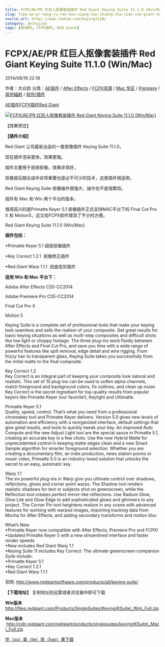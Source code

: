 ```yaml
---
title: FCPX/AE/PR 红巨人抠像套装插件 Red Giant Keying Suite 11.1.0 (Win/Mac)
slug: fcpx-ae-pr-hong-ju-ren-kou-xiang-tao-zhuang-cha-jian-red-giant-keying-suite-11-1-0-win-mac
source_url: https://www.lookae.com/keying1110/
category: aechajian
tags: [AE插件, FCPX插件, Red Giant]
---
```

# FCPX/AE/PR 红巨人抠像套装插件 Red Giant Keying Suite 11.1.0 (Win/Mac)

2014/08/19 22:18

作者：大众脸
分类：[AE插件](https://www.lookae.com/after-effects/aechajian/) / [After Effects](https://www.lookae.com/after-effects/) / [FCPX资源](https://www.lookae.com/fcpx/) / [Mac 专区](https://www.lookae.com/mac-osx/) / [Premiere](https://www.lookae.com/qitarjcj/premierezy/) / [其他辐射](https://www.lookae.com/others/) / [软件/插件](https://www.lookae.com/qitarjcj/)

[AE插件](https://www.lookae.com/tag/ae%e6%8f%92%e4%bb%b6/)[FCPX插件](https://www.lookae.com/tag/fcpx%e6%8f%92%e4%bb%b6/)[Red Giant](https://www.lookae.com/tag/red-giant/)

[![FCPX/AE/PR 红巨人抠像套装插件 Red Giant Keying Suite 11.1.0 (Win/Mac)](https://www.lookae.com/wp-content/uploads/2014/08/Keying1110.jpg "FCPX/AE/PR 红巨人抠像套装插件 Red Giant Keying Suite 11.1.0 (Win/Mac)-LookAE.com")](https://www.lookae.com/wp-content/uploads/2014/08/Keying1110.jpg)

【效果预览】

**【插件介绍】**

Red Giant 公司最新出品的一套抠像插件 Keying Suite 11.1.0，

现在插件渲染更快，效果更强。

插件主要用于视频抠像，效果非常好，

抠像是后期合成中非常重要也是必不可少的技术，这套插件很适用，

Red Giant Keying Suite 抠像操作很强大，操作也不是很繁琐。

插件有 Mac 和 Win 两个平台的版本。

值得高兴的是Primatte Keyer 5.1 抠像插件正式支持MAC平台下的 Final Cut Pro X 和 Motion5，这又给FCPX软件增添了不少的方便。

Red Giant Keying Suite 11.1.0 (Win/Mac)

**插件包括：**

•Primatte Keyer 5.1 超级抠像插件

•Key Correct 1.2.1  抠像修正插件

•Red Giant Warp 1.1.1  扭曲变形插件

**适用 Win 和 Mac 平台下：**

Adobe After Effects CS5-CC2014

Adobe Premiere Pro CS5-CC2014

Final Cut Pro X

Motion 5

Keying Suite is a complete set of professional tools that make your keying look seamless and sells the realism of your composite. Get great results for basic keying situations as well as multi-step composites and difficult shots like low light or choppy footage. The three plug-ins work fluidly between After Effects and Final Cut Pro, and save you time with a wide range of powerful features like spill removal, edge detail and wire rigging. From frizzy hair to transparent glass, Keying Suite takes you successfully from the initial matte to the final composite.

Key Correct 1.2  
Key Correct is an integral part of keeping your composite look natural and realistic. This set of 15 plug-ins can be used to soften alpha channels, match foreground and background colors, fix outlines, and clean up noise. Key Correct is the secret ingrediant for top-quality results from popular keyers like Primatte Keyer (our favorite!), Keylight and Ultimatte.

Primatte Keyer 5.1  
Quality, speed, control. That’s what you need from a professional chromakey tool and Primatte Keyer delivers. Version 5.0 gives new levels of automation and efficiency with a reorganized interface, default settings that give great results, and tools to quickly tweak your key. An improved Auto Compute and the new Adjust Light tool are the special sauce in Primatte 5.1, creating an accurate key in a few clicks. Use the new Hybrid Matte for unprecedented control in keeping matte edges clean and a new Smart Sample algorithm for smarter foreground selection. Whether you are creating a documentary film, an indie production, news station promo or music video, Primatte 5.0 is an industry-loved solution that unlocks the secret to an easy, automatic key.

Warp 1.1  
The six powerful plug-ins in Warp give you ultimate control over shadows, reflections, glows and corner point warps. The Shadow tool renders realistic shadows for text or subjects shot on greenscreen, while the Reflection tool creates perfect mirror-like reflections. Use Radium Glow, Glow Lite and Glow Edge to add sophisticated glows and glimmers to any project. The Corner Pin tool heightens realism in any scene with advanced features for working with warped images, importing tracking data from Mocha for After Effects, and adding secondary transforms and motion blur.

What’s New  
•Primatte Keyer now compatible with After Effects, Premiere Pro and FCPX!  
•Updated Primatte Keyer 5 with a new streamlined interface and faster render speeds  
•Now includes Red Giant Warp 1.1  
•Keying Suite 11 includes Key Correct: The ultimate greenscreen companion  
Suite include:  
•Primatte Keyer 5.1  
•Key Correct 1.2.1  
•Red Giant Warp 1.1.1

官网: http://www.redgiantsoftware.com/products/all/keying-suite/

**【下载地址】** 复制地址到迅雷或者浏览器中即可下载

**Win版本**     http://files.redgiant.com/Products/SingleSuites/Keying/KSuite\_Win\_Full.zip

**Mac版本**     http://cdn.redgiant.com/redgiant/products/singlesuites/keying/KSuite\_Mac\_Full.zip

[完（xu）美（lie）效（hao）果下载](https://www.400gb.com/file/70980601)
